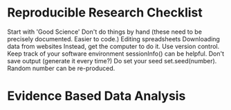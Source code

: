 # Reproducible Research Checklist

Start with 'Good Science'
Don't do things by hand (these need to be precisely documented. Easier to code.)
    Editing spreadsheets
    Downloading data from websites
Instead, get the computer to do it.
Use version control.
Keep track of your software environment sessionInfo() can be helpful.
Don't save output (generate it every time?)
Do set your seed set.seed(number). Random number can be re-produced.

# Evidence Based Data Analysis


